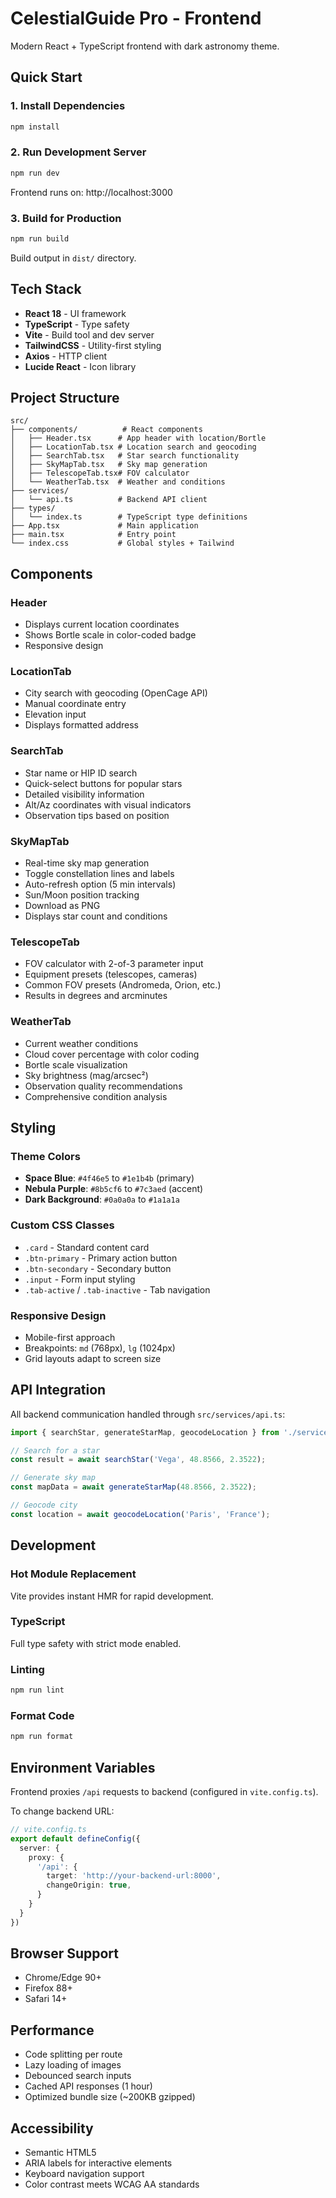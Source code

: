 # CelestialGuide Pro - Frontend

Modern React + TypeScript frontend with dark astronomy theme.

## Quick Start

### 1. Install Dependencies
```bash
npm install
```

### 2. Run Development Server
```bash
npm run dev
```

Frontend runs on: http://localhost:3000

### 3. Build for Production
```bash
npm run build
```

Build output in `dist/` directory.

## Tech Stack

- **React 18** - UI framework
- **TypeScript** - Type safety
- **Vite** - Build tool and dev server
- **TailwindCSS** - Utility-first styling
- **Axios** - HTTP client
- **Lucide React** - Icon library

## Project Structure

```
src/
├── components/          # React components
│   ├── Header.tsx      # App header with location/Bortle
│   ├── LocationTab.tsx # Location search and geocoding
│   ├── SearchTab.tsx   # Star search functionality
│   ├── SkyMapTab.tsx   # Sky map generation
│   ├── TelescopeTab.tsx# FOV calculator
│   └── WeatherTab.tsx  # Weather and conditions
├── services/
│   └── api.ts          # Backend API client
├── types/
│   └── index.ts        # TypeScript type definitions
├── App.tsx             # Main application
├── main.tsx            # Entry point
└── index.css           # Global styles + Tailwind
```

## Components

### Header
- Displays current location coordinates
- Shows Bortle scale in color-coded badge
- Responsive design

### LocationTab
- City search with geocoding (OpenCage API)
- Manual coordinate entry
- Elevation input
- Displays formatted address

### SearchTab
- Star name or HIP ID search
- Quick-select buttons for popular stars
- Detailed visibility information
- Alt/Az coordinates with visual indicators
- Observation tips based on position

### SkyMapTab
- Real-time sky map generation
- Toggle constellation lines and labels
- Auto-refresh option (5 min intervals)
- Sun/Moon position tracking
- Download as PNG
- Displays star count and conditions

### TelescopeTab
- FOV calculator with 2-of-3 parameter input
- Equipment presets (telescopes, cameras)
- Common FOV presets (Andromeda, Orion, etc.)
- Results in degrees and arcminutes

### WeatherTab
- Current weather conditions
- Cloud cover percentage with color coding
- Bortle scale visualization
- Sky brightness (mag/arcsec²)
- Observation quality recommendations
- Comprehensive condition analysis

## Styling

### Theme Colors
- **Space Blue**: `#4f46e5` to `#1e1b4b` (primary)
- **Nebula Purple**: `#8b5cf6` to `#7c3aed` (accent)
- **Dark Background**: `#0a0a0a` to `#1a1a1a`

### Custom CSS Classes
- `.card` - Standard content card
- `.btn-primary` - Primary action button
- `.btn-secondary` - Secondary button
- `.input` - Form input styling
- `.tab-active` / `.tab-inactive` - Tab navigation

### Responsive Design
- Mobile-first approach
- Breakpoints: `md` (768px), `lg` (1024px)
- Grid layouts adapt to screen size

## API Integration

All backend communication handled through `src/services/api.ts`:

```typescript
import { searchStar, generateStarMap, geocodeLocation } from './services/api';

// Search for a star
const result = await searchStar('Vega', 48.8566, 2.3522);

// Generate sky map
const mapData = await generateStarMap(48.8566, 2.3522);

// Geocode city
const location = await geocodeLocation('Paris', 'France');
```

## Development

### Hot Module Replacement
Vite provides instant HMR for rapid development.

### TypeScript
Full type safety with strict mode enabled.

### Linting
```bash
npm run lint
```

### Format Code
```bash
npm run format
```

## Environment Variables

Frontend proxies `/api` requests to backend (configured in `vite.config.ts`).

To change backend URL:
```typescript
// vite.config.ts
export default defineConfig({
  server: {
    proxy: {
      '/api': {
        target: 'http://your-backend-url:8000',
        changeOrigin: true,
      }
    }
  }
})
```

## Browser Support

- Chrome/Edge 90+
- Firefox 88+
- Safari 14+

## Performance

- Code splitting per route
- Lazy loading of images
- Debounced search inputs
- Cached API responses (1 hour)
- Optimized bundle size (~200KB gzipped)

## Accessibility

- Semantic HTML5
- ARIA labels for interactive elements
- Keyboard navigation support
- Color contrast meets WCAG AA standards

